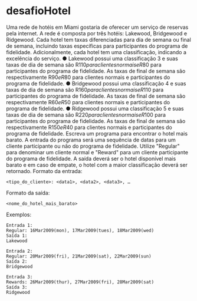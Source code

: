 # desafioHotel

Uma rede de hotéis em Miami gostaria de oferecer um serviço de reservas pela internet. A  rede é composta por três hotéis: Lakewood, Bridgewood e Ridgewood. Cada hotel tem taxas  diferenciadas para dia de semana ou final de semana, incluindo taxas específicas para  participantes do programa de fidelidade. Adicionalmente, cada hotel tem uma classificação,  indicando a excelência do serviço. 
● Lakewood possui uma classificação 3 e suas taxas de dia de semana são R$110 para  clientes normais e R$80 para participantes do programa de fidelidade. As taxas de  final de semana são respectivamente R$90 e R$80 para clientes normais e  participantes do programa de fidelidade. 
● Bridgewood possui uma classificação 4 e suas taxas de dia de semana são R$160  para clientes normais e R$110 para participantes do programa de fidelidade. As taxas  de final de semana são respectivamente R$60 e R$50 para clientes normais e  participantes do programa de fidelidade.
● Ridgewood possui uma classificação 5 e suas taxas de dia de semana são R$220  para clientes normais e R$100 para participantes do programa de fidelidade. As taxas  de final de semana são respectivamente R$150 e R$40 para clientes normais e  participantes do programa de fidelidade. 
Escreva um programa para encontrar o hotel mais barato. A entrada do programa será uma  sequência de datas para um cliente participante ou não do programa de fidelidade. 
Utilize "Regular" para denominar um cliente normal e "Reward" para um cliente participante  do programa de fidelidade. A saída deverá ser o hotel disponível mais barato e em caso de  empate, o hotel com a maior classificação deverá ser retornado. 
Formato da entrada: 
``` 
<tipo_do_cliente>: <data1>, <data2>, <data3>, … 
``` 
Formato da saída: 
``` 
<nome_do_hotel_mais_barato> 
``` 
Exemplos: 
``` 
Entrada 1: 
Regular: 16Mar2009(mon), 17Mar2009(tues), 18Mar2009(wed) 
Saída 1: 
Lakewood 
``` 
``` 
Entrada 2: 
Regular: 20Mar2009(fri), 21Mar2009(sat), 22Mar2009(sun) 
Saída 2: 
Bridgewood 
``` 
``` 
Entrada 3: 
Rewards: 26Mar2009(thur), 27Mar2009(fri), 28Mar2009(sat) 
Saída 3: 
Ridgewood
